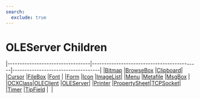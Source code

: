 ```yaml
---
search:
  exclude: true
---
```


<h1 class="heading"><span class="name">OLEServer Children</span></h1>

|----------------------------------|--------------------------------------------|------------------------------------|
|[Bitmap](../objects/bitmap.md)    |[BrowseBox](../objects/browsebox.md)        |[Clipboard](../objects/clipboard.md)|
|[Cursor](../objects/cursor.md)    |[FileBox](../objects/filebox.md)            |[Font](../objects/font.md)          |
|[Form](../objects/form.md)        |[Icon](../objects/icon.md)                  |[ImageList](../objects/imagelist.md)|
|[Menu](../objects/menu.md)        |[Metafile](../objects/metafile.md)          |[MsgBox](../objects/msgbox.md)      |
|[OCXClass](../objects/ocxclass.md)|[OLEClient](../objects/oleclient.md)        |[OLEServer](../objects/oleserver.md)|
|[Printer](../objects/printer.md)  |[PropertySheet](../objects/propertysheet.md)|[TCPSocket](../objects/tcpsocket.md)|
|[Timer](../objects/timer.md)      |[TipField](../objects/tipfield.md)          |&nbsp;                              |
